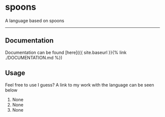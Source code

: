 # spoons
A language based on spoons

---

## Documentation
Documentation can be found [here]({{ site.baseurl }}{% link ./DOCUMENTATION.md %})

## Usage
Feel free to use I guess? A link to my work with the language can be seen below
1. None
2. None
3. None

